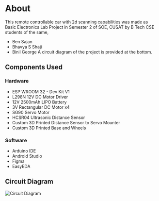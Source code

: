 # About
 This remote controllable car with 2d scanning capabilities was made as Basic Electronics Lab Project in Semester 2 of SOE, CUSAT by B Tech CSE students of the same,
 - Ben Sajan
 - Bhavya S Shaji
 - Binil George
A circuit diagram of the project is provided at the bottom.

## Components Used
### Hardware
- ESP WROOM 32 - Dev Kit V1
- L298N 12V DC Motor Driver
- 12V 2500mAh LIPO Battery
- 3V Rectangular DC Motor x4
- SG90 Servo Motor
- HCSR04 Ultrasonic Distance Sensor
- Custom 3D Printed Distance Sensor to Servo Mounter
- Custom 3D Printed Base and Wheels
### Software
- Arduino IDE
- Android Studio
- Figma
- EasyEDA

## Circuit Diagram
![Circuit Diagram](https://github.com/RealDev05/S2_BE_Lab_Project/blob/main/Schematic_2D-Scanner-RC-Car_2024-06-16%20.svg?raw=true)
